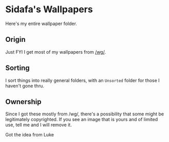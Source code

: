 # Sidafa's Wallpapers

Here's my entire wallpaper folder.

## Origin

Just FYI I get most of my wallpapers from [/wg/](http://4chan.org/wg).

## Sorting

I sort things into really general folders, with an `Unsorted` folder for those I haven't gone thru.

## Ownership

Since I got these mostly from /wg/, there's a possibility that some might be legitimately copyrighted. If you see an image that is yours and of limited use, tell me and I will remove it.

Got the idea from Luke
